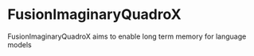 # FusionImaginaryQuadroX
FusionImaginaryQuadroX aims to enable long term memory for language models
